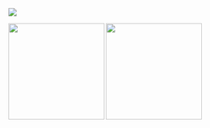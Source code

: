 <!-- 

### Hi there 👋

-->

![](https://github.com/rfyiamcool/rfyiamcool/blob/master/header.png)

<a href="https://github.com/reesun">
  <img align="left" height=190px src="https://github-readme-stats.vercel.app/api?username=reesun&show_icons=true&count_private=true" />
</a>
<a href="https://github.com/reesun">
  <img align="left" height=190px src="https://github-readme-stats.vercel.app/api/top-langs/?username=reesun&layout=compact&langs_count=10&hide=html,javascript,css,freemarker" />
</a>

<!--
**reesun/reesun** is a ✨ _special_ ✨ repository because its `README.md` (this file) appears on your GitHub profile.

Here are some ideas to get you started:

- 🔭 I’m currently working on ...
- 🌱 I’m currently learning ...
- 👯 I’m looking to collaborate on ...
- 🤔 I’m looking for help with ...
- 💬 Ask me about ...
- 📫 How to reach me: ...
- 😄 Pronouns: ...
- ⚡ Fun fact: ...
-->
